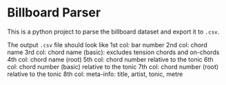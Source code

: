 # Billboard Parser

This is a python project to parse the billboard dataset and export it to `.csv`.

The output `.csv` file should look like
1st col: bar number
2nd col: chord name
3rd col: chord name (basic): excludes tension chords and on-chords
4th col: chord name (root)
5th col: chord number relative to the tonic
6th col: chord number (basic) relative to the tonic
7th col: chord number (root) relative to the tonic
8th col: meta-info: title, artist, tonic, metre